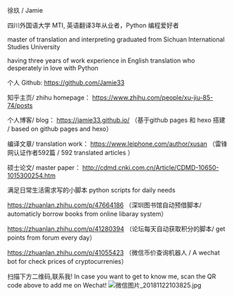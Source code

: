 徐玖 / Jamie


四川外国语大学 MTI, 英语翻译3年从业者，Python 编程爱好者

master of translation and interpreting graduated from Sichuan International Studies University

having three years of work experience in English translation who desperately in love with Python


个人 Github:
https://github.com/Jamie33   

知乎主页/ zhihu homepage：
https://www.zhihu.com/people/xu-jiu-85-74/posts 

个人博客/ blog：
https://jamie33.github.io/  （基于github pages 和 hexo 搭建 / based on github pages and hexo） 

编译文章/ translation work：
https://www.leiphone.com/author/xusan （雷锋网认证作者592篇 / 592 translated articles ）

硕士论文/ master paper：
http://cdmd.cnki.com.cn/Article/CDMD-10650-1015300254.htm 




满足日常生活需求写的小脚本
python scripts for daily needs

https://zhuanlan.zhihu.com/p/47664186  （深圳图书馆自动预借脚本/ automaticly borrow books from online libaray system）

https://zhuanlan.zhihu.com/p/41280394  （论坛每天自动获取积分的脚本/ get points from forum every day）

https://zhuanlan.zhihu.com/p/41055423  （微信币价查询机器人 / A wechat bot for check prices of cryptocurrenies）


扫描下方二维码,联系我!
In case you want to get to know me, scan the QR code above to add me on Wechat!
![微信图片_20181122103825.jpg](https://i.loli.net/2018/11/22/5bf61b52eb3c5.jpg)
